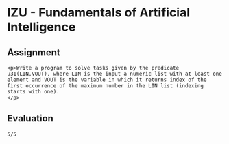 # IZU - Fundamentals of Artificial Intelligence

## Assignment

    <p>Write a program to solve tasks given by the predicate u31(LIN,VOUT), where LIN is the input a numeric list with at least one element and VOUT is the variable in which it returns index of the first occurrence of the maximum number in the LIN list (indexing starts with one).
    </p>
## Evaluation
    5/5